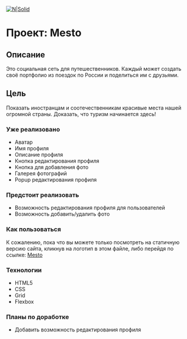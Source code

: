 [![N|Solid](https://i.imgur.com/ierxLvC.png)](https://nodesource.com/products/nsolid)
# Проект: Mesto
## Описание
Это социальная сеть для путешественников.
Каждый может создать своё портфолио из поездок по России и поделиться им с друзьями. 
## Цель
Показать иностранцам и соотечественникам красивые места нашей огромной страны.
Доказать, что туризм начинается здесь!
### Уже реализовано
- Аватар
- Имя профиля
- Описание профиля
- Кнопка редактирования профиля
- Кнопка для добавления фото
- Галерея фотографий
- Popup редактирования профиля

### Предстоит реализовать
- Возможность редактирования профиля для пользователей
- Возможность добавить/удалить фото

### Как пользоваться
К сожалению, пока что вы можете только посмотреть на статичную версию сайта, кликнув на логотип в этом файле, либо перейдя по ссылке: [Mesto]

### Технологии
- HTML5
- CSS
- Grid
- Flexbox

### Планы по доработке
- Добавить возможность редактирования профиля

[Mesto]: <http://angularjs.org>




